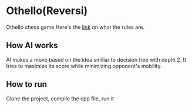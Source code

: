 # Othello(Reversi)
Othello chess game
Here's the [link](https://en.wikipedia.org/wiki/Reversi) on what the rules are.

## How AI works
AI makes a move based on the idea smiliar to decision tree with depth 2. It tries to maximize its score while minimizing opponent's mobility.


## How to run
Clone the project, compile the cpp file, run it

